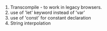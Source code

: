 1. Transcompile -  to work in legacy browsers.
2. use of 'let' keyword instead of 'var'
3. use of 'const' for constant declaration
4. String interpolation

